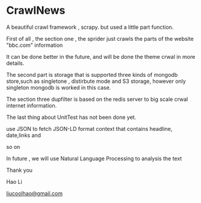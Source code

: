 # CrawlNews

A beautiful crawl framework , scrapy. but used a little part function.

First of all , the section one , the sprider just crawls the parts of the  website "bbc.com" information 

It can be done better in the future, and will be done the theme crwal in more details.

The second part is storage that is supported three kinds of  mongodb store,such as singletone , distirbute mode and 
S3 storage, however only singleton mongodb is worked in this case. 

The section three dupfilter is based on  the redis server to big scale crwal internet information.

The last thing about UnitTest has not been done yet.

use JSON to fetch JSON-LD format context that contains headline, date,links and

so on

In future , we will use Natural Language Processing to analysis the text

Thank you

Hao Li

liucoolhao@gmail.com

